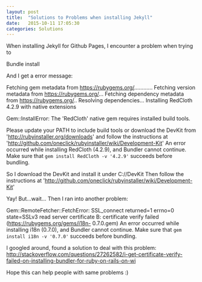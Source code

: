 ```yaml
---
layout: post
title:  "Solutions to Problems when installing Jekyll"
date:   2015-10-11 17:05:30
categories: Solutions
---
```


When installing Jekyll for Github Pages, I encounter a problem when trying to 

Bundle install

And I get a error message:

Fetching gem metadata from https://rubygems.org/............
Fetching version metadata from https://rubygems.org/...
Fetching dependency metadata from https://rubygems.org/..
Resolving dependencies...
Installing RedCloth 4.2.9 with native extensions

Gem::InstallError: The 'RedCloth' native gem requires installed build tools.

Please update your PATH to include build tools or download the DevKit
from 'http://rubyinstaller.org/downloads' and follow the instructions
at 'http://github.com/oneclick/rubyinstaller/wiki/Development-Kit'
An error occurred while installing RedCloth (4.2.9), and Bundler cannot
continue.
Make sure that `gem install RedCloth -v '4.2.9'` succeeds before bundling.


So I download the DevKit and install it under C://DevKit
Then follow the instructions at 'http://github.com/oneclick/rubyinstaller/wiki/Development-Kit'

Yay! 
But…wait…
Then I ran into another problem:

Gem::RemoteFetcher::FetchError: SSL_connect returned=1 errno=0 state=SSLv3 read
server certificate B: certificate verify failed (https://rubygems.org/gems/i18n-
0.7.0.gem)
An error occurred while installing i18n (0.7.0), and Bundler cannot continue.
Make sure that `gem install i18n -v '0.7.0'` succeeds before bundling.


I googled around, found a solution to deal with this problem:
http://stackoverflow.com/questions/27262582/i-get-certificate-verify-failed-on-installing-bundler-for-ruby-on-rails-on-wi

Hope this can help people with same problems :)
